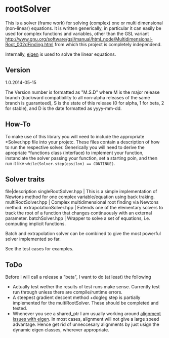 rootSolver
==========

This is a solver (frame work) for solving (complex) one or multi dimensional (non-linear) equations. It is written generically, in particular it can easily be used for complex functions and variables, other than the GSL variant http://www.gnu.org/software/gsl/manual/html_node/Multidimensional-Root_002dFinding.html  from which this project is completely independend.

Internally, [eigen](http://eigen.tuxfamily.org) is used to solve the linear equations.

## Version

1.0.2014-05-15

The Version number is formatted as "M.S.D" where M is the major release branch (backward compatibility to all non-alpha releases of the same branch is guaranteed), S is the state of this release (0 for alpha, 1 for beta, 2 for stable), and D is the date formatted as yyyy-mm-dd.


## How-To

To make use of this library you will need to include the appropriate *Solver.hpp file into your projetc. These files contain a description of how to run the respective solver. Generically you will need to derive the apropriate *functions class (interface) to implement your function, instanciate the solver passing your function, set a starting poin, and then run it like `while(Solver.step(epsilon) == CONTINUE)`.

## Solver traits

file|description
singleRootSolver.hpp | This is a simple implementation of Newtons method for one complex variable/equation using back traking.
multiRootSolver.hpp | Complex multidimensional root finding via Newtons method.
extrapolationSolver.hpp | Extends one of the elementary solvers to track the root of a function that changes continuously with an external parameter.
batchSolver.hpp | Wrapper to solve a set of equations, i.e. computing implicit functions.

Batch and extrapolation solver can be combined to give the most powerful solver implemented so far.

See the test cases for examples.


## ToDo

Before I will call a release a "beta", I want to do (at least) the following

* Actually test wether the results of test runs make sense. Currently test run through unless there are compile/runtime errors.
* A steepest gradient descent method +dogleg step is partially implemented for the multiRootSolver. These should be completed and tested.
* Whenever you see a shared_ptr I am usually working around [alignment issues with eigen](http://eigen.tuxfamily.org/dox/group__TopicUnalignedArrayAssert.html). In most cases, alignment will not give a large speed advantage. Hence get rid of unneccesary alignments by just usign the dynamic eigen classes, wherever appropriate.
